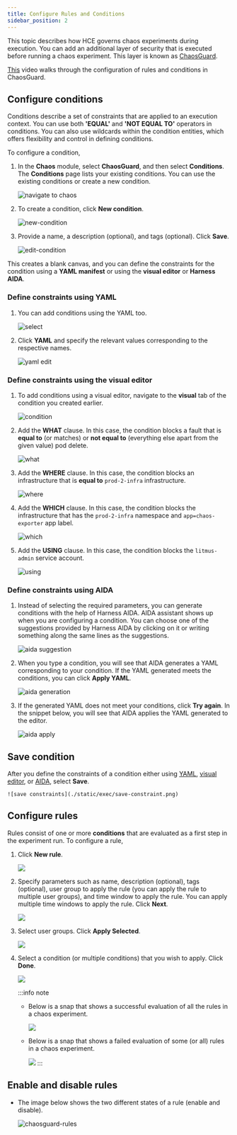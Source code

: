 ```yaml
---
title: Configure Rules and Conditions
sidebar_position: 2
---
```


This topic describes how HCE governs chaos experiments during execution. You can add an additional layer of security that is executed before running a chaos experiment. This layer is known as [ChaosGuard](/docs/chaos-engineering/use-harness-ce/governance/governance-in-execution/).

[This](https://youtu.be/cHFiBvQPCLU) video walks through the configuration of rules and conditions in ChaosGuard.

## Configure conditions
Conditions describe a set of constraints that are applied to an execution context. You can use both **'EQUAL'** and **'NOT EQUAL TO'** operators in conditions. You can also use wildcards within the condition entities, which offers flexibility and control in defining conditions.

To configure a condition,

1. In the **Chaos** module, select **ChaosGuard**, and then select **Conditions**. The **Conditions** page lists your existing conditions. You can use the existing conditions or create a new condition.

	![navigate to chaos](./static/exec/navigate-1.png)

2. To create a condition, click **New condition**.

	![new-condition](./static/exec/new-condition.png)

3. Provide a name, a description (optional), and tags (optional). Click **Save**.

	![edit-condition](./static/exec/edit-condition.png)

This creates a blank canvas, and you can define the constraints for the condition using a **YAML manifest** or using the **visual editor** or **Harness AIDA**.

### Define constraints using YAML

1. You can add conditions using the YAML too.

	![select](./static/exec/select-1.png)

2. Click **YAML** and specify the relevant values corresponding to the respective names.

	![yaml edit](./static/exec/yaml-edit.png)

### Define constraints using the visual editor

1. To add conditions using a visual editor, navigate to the **visual** tab of the condition you created earlier.

	![condition](./static/exec/condition-create.png)

2. Add the **WHAT** clause. In this case, the condition blocks a fault that is **equal to** (or matches) or **not equal to** (everything else apart from the given value) pod delete.

	![what](./static/exec/condition-what.png)

3. Add the **WHERE** clause. In this case, the condition blocks an infrastructure that is **equal to** `prod-2-infra` infrastructure.

	![where](./static/exec/condition-where.png)

4. Add the **WHICH** clause. In this case, the condition blocks the infrastructure that has the `prod-2-infra` namespace and `app=chaos-exporter` app label.

	![which](./static/exec/condition-which.png)

5. Add the **USING** clause. In this case, the condition blocks the `litmus-admin` service account.

	![using](./static/exec/condition-using.png)

### Define constraints using AIDA

1. Instead of selecting the required parameters, you can generate conditions with the help of Harness AIDA. AIDA assistant shows up when you are configuring a condition. You can choose one of the suggestions provided by Harness AIDA by clicking on it or writing something along the same lines as the suggestions.

    ![aida suggestion](./static/exec/aida-sug-1.png)

2. When you type a condition, you will see that AIDA generates a YAML corresponding to your condition. If the YAML generated meets the conditions, you can click **Apply YAML**.

    ![aida generation](./static/exec/aida-gen-2.png)

3. If the generated YAML does not meet your conditions, click **Try again**. In the snippet below, you will see that AIDA applies the YAML generated to the editor.

    ![aida apply](./static/exec/aida-apply-3.png)

## Save condition

After you define the constraints of a condition either using [YAML](#define-constraints-using-yaml), [visual editor](#define-constraints-using-the-visual-editor), or [AIDA](#define-constraints-using-aida), select **Save**.

    ![save constraints](./static/exec/save-constraint.png)

## Configure rules

Rules consist of one or more **conditions** that are evaluated as a first step in the experiment run. To configure a rule,

1. Click **New rule**.

	![](./static/exec/new-rule.png)

2. Specify parameters such as name, description (optional), tags (optional), user group to apply the rule (you can apply the rule to multiple user groups), and time window to apply the rule. You can apply multiple time windows to apply the rule. Click **Next**.

	![](./static/exec/add-des-2.png)

3. Select user groups. Click **Apply Selected**.

	![](./static/exec/usr-grp-3.png)

4. Select a condition (or multiple conditions) that you wish to apply. Click **Done**.

	![](./static/exec/select-cnd-4.png)

	:::info note
	* Below is a snap that shows a successful evaluation of all the rules in a chaos experiment.

		![](./static/exec/rule-evaluation-pass.png)

	* Below is a snap that shows a failed evaluation of some (or all) rules in a chaos experiment.

		![](./static/exec/rule-evaluation-fail.png)
	:::

## Enable and disable rules

* The image below shows the two different states of a rule (enable and disable).

	![chaosguard-rules](./static/exec/chaosguard-rules.png)
